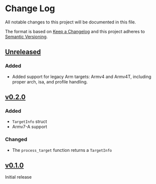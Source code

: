 # Change Log

All notable changes to this project will be documented in this file.

The format is based on [Keep a Changelog](http://keepachangelog.com/)
and this project adheres to [Semantic Versioning](http://semver.org/).

## [Unreleased]

### Added

- Added support for legacy Arm targets: Armv4 and Armv4T, including proper arch, isa, and profile handling.

## [v0.2.0]

### Added

* `TargetInfo` struct
* Armv7-A support

### Changed

* The `process_target` function returns a `TargetInfo`

## [v0.1.0]

Initial release

[Unreleased]: https://github.com/rust-embedded/cortex-ar/compare/arm-targets-v0.2.0...HEAD
[v0.2.0]: https://github.com/rust-embedded/cortex-ar/compare/arm-targets-v0.1.0...arm-targets-v0.2.0
[v0.1.0]: https://github.com/rust-embedded/cortex-ar/releases/tag/arm-targets-v0.1.0
